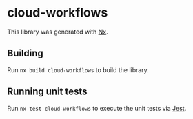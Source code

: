 # cloud-workflows

This library was generated with [Nx](https://nx.dev).

## Building

Run `nx build cloud-workflows` to build the library.

## Running unit tests

Run `nx test cloud-workflows` to execute the unit tests via [Jest](https://jestjs.io).
